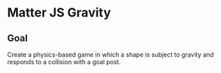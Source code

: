 # Matter JS Gravity

<!-- ## [Live Demo]() -->

## Goal

Create a physics-based game in which a shape is subject to gravity and responds to a collision with a goal post.
